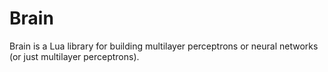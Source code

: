 # Brain
Brain is a Lua library for building multilayer perceptrons or neural networks (or just multilayer perceptrons).
